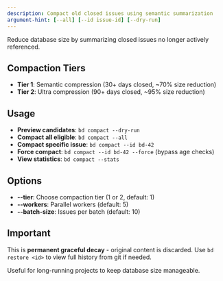 ```yaml
---
description: Compact old closed issues using semantic summarization
argument-hint: [--all] [--id issue-id] [--dry-run]
---
```


Reduce database size by summarizing closed issues no longer actively referenced.

## Compaction Tiers

- **Tier 1**: Semantic compression (30+ days closed, ~70% size reduction)
- **Tier 2**: Ultra compression (90+ days closed, ~95% size reduction)

## Usage

- **Preview candidates**: `bd compact --dry-run`
- **Compact all eligible**: `bd compact --all`
- **Compact specific issue**: `bd compact --id bd-42`
- **Force compact**: `bd compact --id bd-42 --force` (bypass age checks)
- **View statistics**: `bd compact --stats`

## Options

- **--tier**: Choose compaction tier (1 or 2, default: 1)
- **--workers**: Parallel workers (default: 5)
- **--batch-size**: Issues per batch (default: 10)

## Important

This is **permanent graceful decay** - original content is discarded. Use `bd restore <id>` to view full history from git if needed.

Useful for long-running projects to keep database size manageable.
